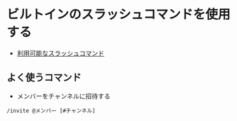 # ビルトインのスラッシュコマンドを使用する
- [利用可能なスラッシュコマンド](https://slack.com/intl/ja-jp/help/articles/201259356-%E3%83%93%E3%83%AB%E3%83%88%E3%82%A4%E3%83%B3%E3%81%AE%E3%82%B9%E3%83%A9%E3%83%83%E3%82%B7%E3%83%A5%E3%82%B3%E3%83%9E%E3%83%B3%E3%83%89%E3%82%92%E4%BD%BF%E7%94%A8%E3%81%99%E3%82%8B)

## よく使うコマンド
- メンバーをチャンネルに招待する
```
/invite @メンバー [#チャンネル]
```
